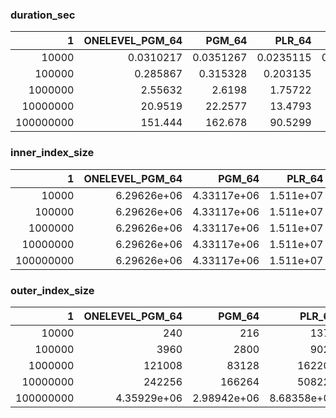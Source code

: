 ### duration_sec

|         1 |   ONELEVEL_PGM_64 |      PGM_64 |     PLR_64 |     RbTree |   sort_join |
|----------:|------------------:|------------:|-----------:|-----------:|------------:|
|     10000 |         0.0310217 |   0.0351267 |  0.0235115 |  0.0421177 |     12.6941 |
|    100000 |         0.285867  |   0.315328  |  0.203135  |  0.316733  |     13.5295 |
|   1000000 |         2.55632   |   2.6198    |  1.75722   |  2.21741   |     12.7575 |
|  10000000 |        20.9519    |  22.2577    | 13.4793    | 15.2638    |     13.9675 |
| 100000000 |       151.444     | 162.678     | 90.5299    | 98.4416    |     18.7527 |

### inner_index_size

|         1 |   ONELEVEL_PGM_64 |      PGM_64 |    PLR_64 |      RbTree |   sort_join |
|----------:|------------------:|------------:|----------:|------------:|------------:|
|     10000 |       6.29626e+06 | 4.33117e+06 | 1.511e+07 | 5.44823e+09 |         nan |
|    100000 |       6.29626e+06 | 4.33117e+06 | 1.511e+07 | 5.44823e+09 |         nan |
|   1000000 |       6.29626e+06 | 4.33117e+06 | 1.511e+07 | 5.44823e+09 |         nan |
|  10000000 |       6.29626e+06 | 4.33117e+06 | 1.511e+07 | 5.44823e+09 |         nan |
| 100000000 |       6.29626e+06 | 4.33117e+06 | 1.511e+07 | 5.44823e+09 |         nan |

### outer_index_size

|         1 |   ONELEVEL_PGM_64 |           PGM_64 |           PLR_64 |           RbTree |   sort_join |
|----------:|------------------:|-----------------:|-----------------:|-----------------:|------------:|
|     10000 |     240           |    216           |   1376           | 400000           |         nan |
|    100000 |    3960           |   2800           |   9024           |      3.99872e+06 |         nan |
|   1000000 |  121008           |  83128           | 162208           |      3.9858e+07  |         nan |
|  10000000 |  242256           | 166264           | 508224           |      3.85658e+08 |         nan |
| 100000000 |       4.35929e+06 |      2.98942e+06 |      8.68358e+06 |      2.83353e+09 |         nan |


